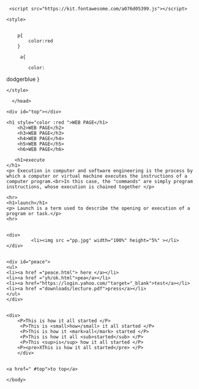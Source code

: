 <!doctype html>

<html>
<head>
    <meta charset="utf-8" />
      <title> My first web </title> 
    <link rel="stylesheet" type="text/css" href="css/main.css">
    
    
     <script src="https://kit.fontawesome.com/a076d05399.js"></script>
  </head>
    
    
    <style>
    
    
        p{
            color:red
        }
    
         a{ 
            
            color:
dodgerblue        }
    
    
    </style>
    
      </head>
<body>
    
    <div id="top"></div>
    
    <h1 style="color :red ">WEB PAGE</h1>
        <h2>WEB PAGE</h2>
        <h3>WEB PAGE</h3>
        <h4>WEB PAGE</h4>
        <h5>WEB PAGE</h5>
        <h6>WEB PAGE</h6>
    
       <h1>execute
    </h1>
    <p> Execution in computer and software engineering is the process by which a computer or virtual machine executes the instructions of a computer program.<br>In this case, the "commands" are simply program instructions, whose execution is chained together </p>
    
    <hr>
    <h1>launch</h1>
    <p> Launch is a term used to describe the opening or execution of a program or task.</p>
    <hr>
     
    
    <div>
             <li><img src ="pp.jpg" width="100%" height="5%" ></li>
    </div>
    
    
    <div id="peace"> 
    <ul>
    <li><a href ="peace.html"> here </a></li>
    <li><a href ="yh/ok.html">pea</a></li>
    <li><a href="https://login.yahoo.com/"target="_blank">test</a></li>
    <li><a href ="downloads/lecture.pdf">press</a></li>
    </ul>
    </div>
    
    
    <div>
        <P>This is how it all started </P>
         <P>This is <small>how</small> it all started </P>
         <P>This is how it <mark>all</mark> started </P>
         <P>This is how it all <sub>started</sub> </P>
         <P>This <sup>is</sup> how it all started </P>
        <P><pre>XThis is how it all started</pre> </P>
        </div>

    
    <a href=" #top">to top</a>
    
    </body>    
    
    
    
    
    
</html>
